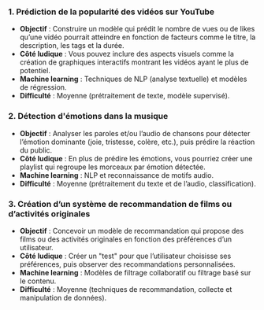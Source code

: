 <h3>1. <strong>Prédiction de la popularité des vidéos sur YouTube</strong></h3>
<ul>
  <li><strong>Objectif</strong> : Construire un modèle qui prédit le nombre de vues ou de likes qu’une vidéo pourrait atteindre en fonction de facteurs comme le titre, la description, les tags et la durée.</li>
  <li><strong>Côté ludique</strong> : Vous pouvez inclure des aspects visuels comme la création de graphiques interactifs montrant les vidéos ayant le plus de potentiel.</li>
  <li><strong>Machine learning</strong> : Techniques de NLP (analyse textuelle) et modèles de régression.</li>
  <li><strong>Difficulté</strong> : Moyenne (prétraitement de texte, modèle supervisé).</li>
</ul>

<h3>2. <strong>Détection d'émotions dans la musique</strong></h3>
<ul>
  <li><strong>Objectif</strong> : Analyser les paroles et/ou l’audio de chansons pour détecter l’émotion dominante (joie, tristesse, colère, etc.), puis prédire la réaction du public.</li>
  <li><strong>Côté ludique</strong> : En plus de prédire les émotions, vous pourriez créer une playlist qui regroupe les morceaux par émotion détectée.</li>
  <li><strong>Machine learning</strong> : NLP et reconnaissance de motifs audio.</li>
  <li><strong>Difficulté</strong> : Moyenne (prétraitement du texte et de l’audio, classification).</li>
</ul>

<h3>3. <strong>Création d’un système de recommandation de films ou d’activités originales</strong></h3>
<ul>
  <li><strong>Objectif</strong> : Concevoir un modèle de recommandation qui propose des films ou des activités originales en fonction des préférences d’un utilisateur.</li>
  <li><strong>Côté ludique</strong> : Créer un "test" pour que l’utilisateur choisisse ses préférences, puis observer des recommandations personnalisées.</li>
  <li><strong>Machine learning</strong> : Modèles de filtrage collaboratif ou filtrage basé sur le contenu.</li>
  <li><strong>Difficulté</strong> : Moyenne (techniques de recommandation, collecte et manipulation de données).</li>
</ul>
